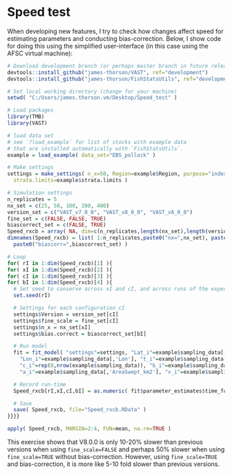 # Speed test

When developing new features, I try to check how changes affect speed for estimating parameters and conducting bias-correction.  Below, I show code for doing this using the simplified user-interface (in this case using the AFSC virtual machine):

```R
# Download development branch (or perhaps master branch in future releases)
devtools::install_github("james-thorson/VAST", ref="development")
devtools::install_github("james-thorson/FishStatsUtils", ref="development")

# Set local working directory (change for your machine)
setwd( "C:/Users/james.thorson.vm/Desktop/Speed_test" )

# Load packages
library(TMB)
library(VAST)

# load data set
# see `?load_example` for list of stocks with example data
# that are installed automatically with `FishStatsUtils`.
example = load_example( data_set="EBS_pollock" )

# Make settings
settings = make_settings( n_x=50, Region=example$Region, purpose="index",
  strata.limits=example$strata.limits )

# Simulation settings
n_replicates = 5
nx_set = c(25, 50, 100, 200, 400)
version_set = c("VAST_v7_0_0", "VAST_v8_0_0", "VAST_v8_0_0")
fine_set = c(FALSE, FALSE, TRUE)
biascorrect_set = c(FALSE, TRUE)
Speed_rxcb = array( NA, dim=c(n_replicates,length(nx_set),length(version_set),length(biascorrect_set)) )
dimnames(Speed_rxcb) = list( 1:n_replicates,paste0("nx=",nx_set), paste(version_set,"-fine=",fine_set,sep=""),
  paste0("biascorr=",biascorrect_set) )

# Loop
for( rI in 1:dim(Speed_rxcb)[1] ){
for( xI in 1:dim(Speed_rxcb)[2] ){
for( cI in 1:dim(Speed_rxcb)[3] ){
for( bI in 1:dim(Speed_rxcb)[4] ){
  # Set seed to conserve across xI and cI, and across runs of the experiment
  set.seed(rI)

  # Settings for each configuration cI
  settings$Version = version_set[cI]
  settings$fine_scale = fine_set[cI]
  settings$n_x = nx_set[xI]
  settings$bias.correct = biascorrect_set[bI]

  # Run model
  fit = fit_model( "settings"=settings, "Lat_i"=example$sampling_data[,'Lat'],
    "Lon_i"=example$sampling_data[,'Lon'], "t_i"=example$sampling_data[,'Year'],
    "c_i"=rep(0,nrow(example$sampling_data)), "b_i"=example$sampling_data[,'Catch_KG'],
    "a_i"=example$sampling_data[,'AreaSwept_km2'], "v_i"=example$sampling_data[,'Vessel'] )

  # Record run-time
  Speed_rxcb[rI,xI,cI,bI] = as.numeric( fit$parameter_estimates$time_for_run )

  # Save
  save( Speed_rxcb, file="Speed_rxcb.RData" )
}}}}

apply( Speed_rxcb, MARGIN=2:4, FUN=mean, na.rm=TRUE )
```

This exercise shows that V8.0.0 is only 10-20% slower than previous versions when using `fine_scale=FALSE` and perhaps 50% slower when using `fine_scale=TRUE` without bias-correction.  However, using `fine_scale=TRUE` and bias-correction, it is more like 5-10 fold slower than previous versions.